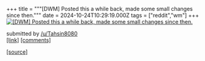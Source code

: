 +++
title = """[DWM] Posted this a while back, made some small changes since then."""
date = 2024-10-24T10:29:19.000Z
tags = ["reddit","wm"]
+++
[![[DWM] Posted this a while back, made some small changes since then.](https://b.thumbs.redditmedia.com/VP2XDiHenBlj_4B7ufCHCEPyuDhPzeVUxmjYXHLvhsc.jpg "[DWM] Posted this a while back, made some small changes since then.")](https://www.reddit.com/r/unixporn/comments/1gazduj/dwm_posted_this_a_while_back_made_some_small/)

submitted by [/u/Tahsin8080](https://www.reddit.com/user/Tahsin8080)  
[\[link\]](https://www.reddit.com/gallery/1gazduj) [\[comments\]](https://www.reddit.com/r/unixporn/comments/1gazduj/dwm_posted_this_a_while_back_made_some_small/)

[[source]](https://www.reddit.com/r/unixporn/comments/1gazduj/dwm_posted_this_a_while_back_made_some_small/)
